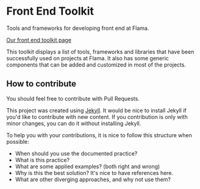 # Front End Toolkit

Tools and frameworks for developing front end at Flama.

[Our front end toolkit page](https://flama.github.io/front-end-toolkit/)

This toolkit displays a list of tools, frameworks and libraries that have been successfully used on projects at Flama. It also has some generic components that can be added and customized in most of the projects.

## How to contribute

You should feel free to contribute with Pull Requests.

This project was created using [Jekyll](https://jekyllrb.com/). It would be nice to install Jekyll if you'd like to contribute with new content. If you contribution is only with minor changes, you can do it without installing Jekyll.

To help you with your contributions, it is nice to follow this structure when possible:
- When should you use the documented practice?
- What is this practice?
- What are some applied examples? (both right and wrong)
- Why is this the best solution? It's nice to have references here.
- What are other diverging approaches, and why not use them?
